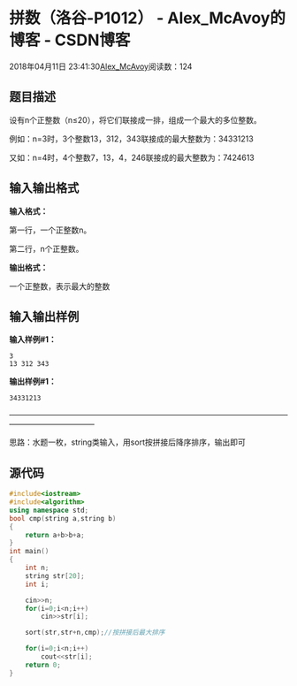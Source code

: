 # 拼数（洛谷-P1012） - Alex_McAvoy的博客 - CSDN博客





2018年04月11日 23:41:30[Alex_McAvoy](https://me.csdn.net/u011815404)阅读数：124








## 题目描述

设有n个正整数（n≤20），将它们联接成一排，组成一个最大的多位整数。

例如：n=3时，3个整数13，312，343联接成的最大整数为：34331213

又如：n=4时，4个整数7，13，4，246联接成的最大整数为：7424613

## 输入输出格式

**输入格式：**

第一行，一个正整数n。

第二行，n个正整数。

**输出格式：**

一个正整数，表示最大的整数

## 输入输出样例

**输入样例#1：**

```
3
13 312 343
```

**输出样例#1：**

```
34331213
```

———————————————————————————————————————————————

思路：水题一枚，string类输入，用sort按拼接后降序排序，输出即可

## 源代码

```cpp
#include<iostream>
#include<algorithm>
using namespace std;
bool cmp(string a,string b)
{
    return a+b>b+a;
}
int main()
{
    int n;
    string str[20];
    int i;

    cin>>n;
    for(i=0;i<n;i++)
        cin>>str[i];

    sort(str,str+n,cmp);//按拼接后最大排序

    for(i=0;i<n;i++)
        cout<<str[i];
    return 0;
}
```





